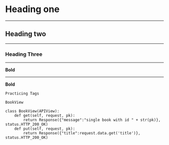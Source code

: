 # Heading one
___
## Heading two
___
### Heading Three
___
**Bold**
___
__Bold__

`` Practicing Tags ``

``BookView``

```
class BookView(APIView):
    def get(self, request, pk):
        return Response({"message":"single book with id " + str(pk)}, status.HTTP_200_OK)
    def put(self, request, pk):
        return Response({"title":request.data.get('title')}, status.HTTP_200_OK)

```